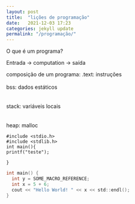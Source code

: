 ```yaml
---
layout: post
title:  "lições de programação"
date:   2021-12-03 17:23
categories: jekyll update
permalink: "/programação/"
---
```


O que é um programa?

Entrada → computation → saída

composição de um programa:
.text: instruções
<br/><br/>
bss: dados estáticos
<br/><br/>			
stack: variáveis locais
<br/><br/>  
heap: malloc

```
#include <stdio.h>
#include <stdlib.h>
int main(){
printf("teste");

}
```

```c
int main() {
  int y = SOME_MACRO_REFERENCE;
  int x = 5 + 6;
  cout << "Hello World! " << x << std::endl();
}
```